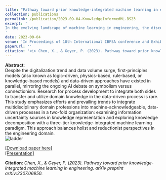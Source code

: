 ```yaml
---
title: "Pathway toward prior knowledge-integrated machine learning in engineering"
collection: publications
permalink: /publication/2023-09-04-KnowledgeInformedML-BS23
excerpt: '
In the evolving landscape of machine learning in engineering, the discourse often veers toward the contrast between first-principles models and data-driven approaches. However, bridging these approaches has remained an under-explored territory. This manuscript delves into this intersection, offering a foundational framework to seamlessly incorporate domain knowledge into the data-driven methodology. Serving as a pivotal reference, the paper proposed a comprehensive picture of the ladder of knowledge-integrated machine learning. By setting the context in the building engineering domain as a demonstration, we explore the instrumental in shaping our understanding of knowledge integration in the modern engineering realm, clarifying the synergistic knowledge integration across different stages of the data-driven process.
'
date: 2023-09-04
venue: 'In Proceedings of 18th International IBPSA conference and Exhibition, Building Simulation 2023'
paperurl: ''
citation: '<i> Chen, X., & Geyer, P. (2023). Pathway toward prior knowledge-integrated machine learning in engineering. arXiv preprint arXiv:2307.06950. </i>'
---
```


**Abstract**: <br>
Despite the digitalization trend and data volume surge, first-principles models (also known as logic-driven, physics-based, rule-based, or knowledge-based models) and data-driven approaches have existed in parallel, mirroring the ongoing AI debate on symbolism versus connectionism. Research for process development to integrate both sides to transfer and utilize domain knowledge in the data-driven process is rare. This study emphasizes efforts and prevailing trends to integrate multidisciplinary domain professions into machine-acknowledgeable, data-driven processes in a two-fold organization: examining information uncertainty sources in knowledge representation and exploring knowledge decomposition with a three-tier knowledge-integrated machine learning paradigm. This approach balances holist and reductionist perspectives in the engineering domain.<Br>
![ladder](https://github.com/chenxiachan/chenxiachan.github.io/assets/106488602/9c33dc32-a7cf-4a15-89a9-4f4317c7f24d)<br>


[[Download paper here]](https://arxiv.org/abs/2307.06950)<Br>
[[Presentation]](https://github.com/chenxiachan/chenxiachan.github.io/blob/master/files/BS2023_Xia_07.09.2023.pdf)

**Citation**:<I> Chen, X., & Geyer, P. (2023). Pathway toward prior knowledge-integrated machine learning in engineering. arXiv preprint arXiv:2307.06950. </i>
